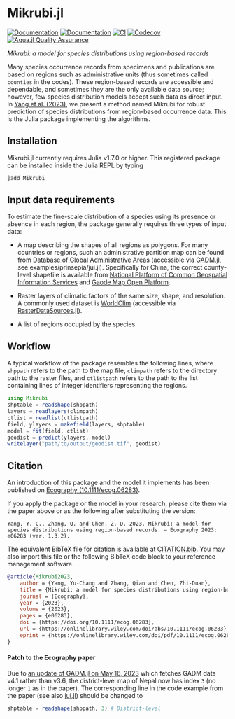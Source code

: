 # Mikrubi.jl

[![Documentation](https://img.shields.io/badge/docs-stable-blue.svg)](https://Mikumikunisiteageru.github.io/Mikrubi.jl/stable)
[![Documentation](https://img.shields.io/badge/docs-dev-blue.svg)](https://Mikumikunisiteageru.github.io/Mikrubi.jl/dev)
[![CI](https://github.com/Mikumikunisiteageru/Mikrubi.jl/actions/workflows/CI.yml/badge.svg)](https://github.com/Mikumikunisiteageru/Mikrubi.jl/actions/workflows/CI.yml)
[![Codecov](https://codecov.io/gh/Mikumikunisiteageru/Mikrubi.jl/branch/master/graph/badge.svg)](https://codecov.io/gh/Mikumikunisiteageru/Mikrubi.jl)
[![Aqua.jl Quality Assurance](https://img.shields.io/badge/Aquajl-%F0%9F%8C%A2-aqua.svg)](https://github.com/JuliaTesting/Aqua.jl)

*Mikrubi: a model for species distributions using region-based records*

Many species occurrence records from specimens and publications are based on regions such as administrative units (thus sometimes called `counties` in the codes). These region-based records are accessible and dependable, and sometimes they are the only available data source; however, few species distribution models accept such data as direct input. In [Yang et al. (2023)](https://onlinelibrary.wiley.com/doi/full/10.1111/ecog.06283), we present a method named Mikrubi for robust prediction of species distributions from region-based occurrence data. This is the Julia package implementing the algorithms. 

## Installation

Mikrubi.jl currently requires Julia v1.7.0 or higher. This registered package can be installed inside the Julia REPL by typing
```julia
]add Mikrubi
```

## Input data requirements

To estimate the fine-scale distribution of a species using its presence or absence in each region, the package generally requires three types of input data: 

- A map describing the shapes of all regions as polygons. For many countries or regions, such an administrative partition map can be found from [Database of Global Administrative Areas](https://gadm.org/) (accessible via [GADM.jl](https://github.com/JuliaGeo/GADM.jl), see examples/prinsepia/jui.jl). Specifically for China, the correct county-level shapefile is available from [National Platform of Common Geospatial Information Services](https://www.tianditu.gov.cn/) and [Gaode Map Open Platform](https://lbs.amap.com/).

- Raster layers of climatic factors of the same size, shape, and resolution. A commonly used dataset is [WorldClim](https://worldclim.org/data/index.html) (accessible via [RasterDataSources.jl](https://github.com/EcoJulia/RasterDataSources.jl)). 

- A list of regions occupied by the species. 

## Workflow

A typical workflow of the package resembles the following lines, where `shppath` refers to the path to the map file, `climpath` refers to the directory path to the raster files, and `ctlistpath` refers to the path to the list containing lines of integer identifiers representing the regions.

```julia
using Mikrubi
shptable = readshape(shppath)
layers = readlayers(climpath)
ctlist = readlist(ctlistpath)
field, ylayers = makefield(layers, shptable)
model = fit(field, ctlist)
geodist = predict(ylayers, model)
writelayer("path/to/output/geodist.tif", geodist)
```

## Citation

An introduction of this package and the model it implements has been published on [Ecography (10.1111/ecog.06283)](https://onlinelibrary.wiley.com/doi/full/10.1111/ecog.06283).

If you apply the package or the model in your research, please cite them via the paper above or as the following after substituting the version:
```
Yang, Y.-C., Zhang, Q. and Chen, Z.-D. 2023. Mikrubi: a model for species distributions using region-based records. – Ecography 2023: e06283 (ver. 1.3.2).
```
The equivalent BibTeX file for citation is available at [CITATION.bib](https://github.com/Mikumikunisiteageru/Mikrubi.jl/blob/master/CITATION.bib). You may also import this file or the following BibTeX code block to your reference management software.
```bibtex
@article{Mikrubi2023,
	author = {Yang, Yu-Chang and Zhang, Qian and Chen, Zhi-Duan},
	title = {Mikrubi: a model for species distributions using region-based records},
	journal = {Ecography},
	year = {2023},
	volume = {2023},
	pages = {e06283},
	doi = {https://doi.org/10.1111/ecog.06283},
	url = {https://onlinelibrary.wiley.com/doi/abs/10.1111/ecog.06283},
	eprint = {https://onlinelibrary.wiley.com/doi/pdf/10.1111/ecog.06283},
}
```

#### Patch to the Ecography paper

Due to [an update of GADM.jl on May 16, 2023](https://github.com/JuliaGeo/GADM.jl/commit/f7bebc9c358a9d00540e42e90e47ad7b6ca145bf) which fetches GADM data v4.1 rather than v3.6, the district-level map of Nepal now has index `3` (no longer `1` as in the paper). The corresponding line in the code example from the paper (see also [jui.jl](https://github.com/Mikumikunisiteageru/Mikrubi.jl/blob/master/examples/prinsepia/jui.jl)) should be changed to

```julia
shptable = readshape(shppath, 3) # District-level
```
